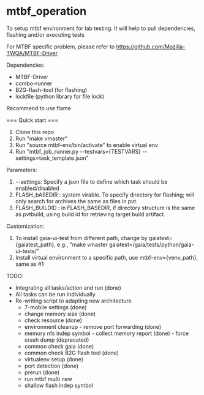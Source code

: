 mtbf_operation
==============
To setup mtbf environment for lab testing.  It will help to pull dependencies, flashing and/or executing tests

For MTBF specific problem, please refer to https://github.com/Mozilla-TWQA/MTBF-Driver

Dependencies:
* MTBF-Driver
* combo-runner
* B2G-flash-tool (for flashing)
* lockfile (python library for file lock)

Recommend to use flame

=== Quick start ===

1. Clone this repo
2. Run "make vmaster"
3. Run "source mtbf-env/bin/activate" to enable virtual env
4. Run "mtbf_job_runner.py --testvars={TESTVARS} --settings=task_template.json"

Parameters:

1. --settings:  Specify a json file to define which task should be enabled/disabled
2. FLASH_bASEDIR  : system virable.  To specify directory for flashing; will only search for archives the same as files in pvt.
3. FLASH_BUILDID  : in FLASH_BASEDIR, if directory structure is the same as pvtbuild, using build id for retrieving target build artifact.


Customization:

1. To install gaia-ui-test from different path, change by gaiatest={gaiatest_path}, e.g., "make vmaster gaiatest=/gaia/tests/python/gaia-ui-tests/"
2. Install virtual environment to a specific path, use mtbf-env={venv_path}, same as #1



TODO:
* Integrating all tasks/action and run (done)
* All tasks can be run individually 
* Re-writing script to adapting new architecture
  * 7-mobile settings (done)
  * change memory size (done)
  * check resource (done)
  * environment cleanup - remove port forwarding (done)
  * memory nfs indep symbol - collect memory report (done) - force crash dump (deprecated)
  * common check gaia (done)
  * common check B2G flash tool (done)
  * virtualenv setup (done)
  * port detection (done)
  * prerun (done)
  * run mtbf multi new
  * shallow flash indep symbol
